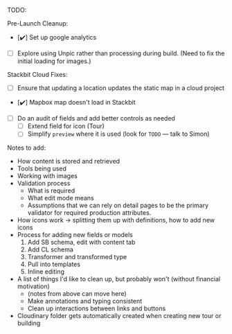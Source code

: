 TODO:

Pre-Launch Cleanup:

- [✔️] Set up google analytics
- [ ] Explore using Unpic rather than processing during build. (Need to fix the initial loading for images.)

Stackbit Cloud Fixes:

- [ ] Ensure that updating a location updates the static map in a cloud project
- [✔️] Mapbox map doesn't load in Stackbit
- [ ] Do an audit of fields and add better controls as needed
  - [ ] Extend field for icon (Tour)
  - [ ] Simplify `preview` where it is used (look for `TODO` — talk to Simon)

Notes to add:

- How content is stored and retrieved
- Tools being used
- Working with images
- Validation process
  - What is required
  - What edit mode means
  - Assumptions that we can rely on detail pages to be the primary validator for required production attributes.
- How icons work -> splitting them up with definitions, how to add new icons
- Process for adding new fields or models
  1. Add SB schema, edit with content tab
  2. Add CL schema
  3. Transformer and transformed type
  4. Pull into templates
  5. Inline editing
- A list of things I'd like to clean up, but probably won't (without financial motivation)
  - (notes from above can move here)
  - Make annotations and typing consistent
  - Clean up interactions between links and buttons
- Cloudinary folder gets automatically created when creating new tour or building
